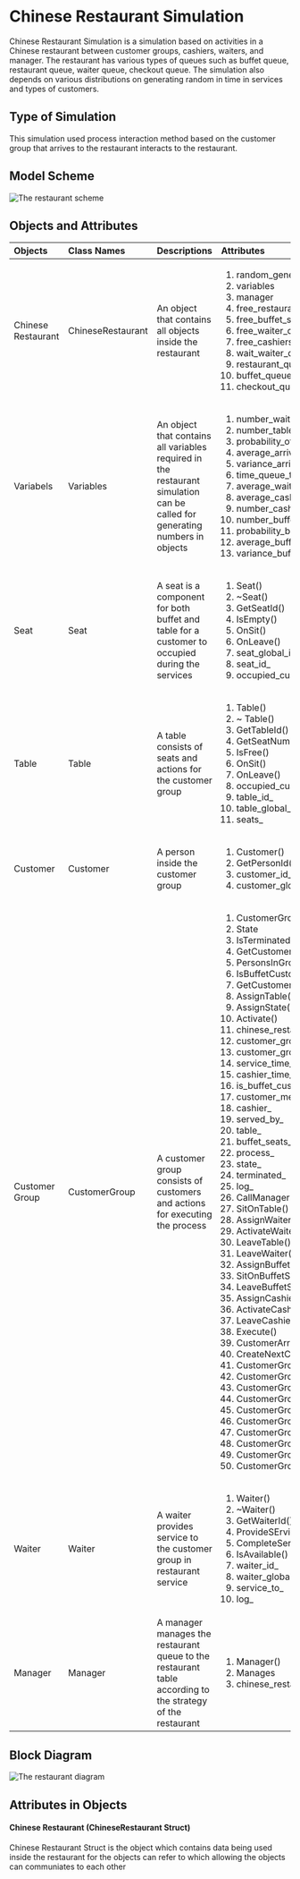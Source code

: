# Chinese Restaurant Simulation
Chinese Restaurant Simulation is a simulation based on activities in a Chinese restaurant between customer groups, cashiers, waiters, and manager. The restaurant has various types of queues such as buffet queue, restaurant queue, waiter queue, checkout queue. The simulation also depends on various distributions on generating random in time in services and types of customers. 
## Type of Simulation
This simulation used process interaction method based on the customer group that arrives to the restaurant interacts to the restaurant.
## Model Scheme
![The restaurant scheme](./img/chinese_restaurant_scheme.png)
## Objects and Attributes
| Objects				| Class Names		| Descriptions	| Attributes |
| :-					| :-				| :-			| :-         |
| Chinese Restaurant    | ChineseRestaurant | An object that contains all objects inside the restaurant |<ol><li>random_generator</li><li>variables</li><li>manager</li><li>free_restaurant_tables</li><li>free_buffet_seats</li><li>free_waiter_queue</li><li>free_cashiers</li><li>wait_waiter_queue</li><li>restaurant_queue</li><li>buffet_queue</li><li>checkout_queue</li>|
| Variabels             | Variables         | An object that contains all variables required in the restaurant simulation can be called for generating numbers in objects |<ol><li>number_waiters</li><li>number_tables</li><li>probability_of_persons_in _group</li><li>average_arrival_interval</li><li>variance_arrival_interval</li><li>time_queue_to_table</li><li>average_waiter_service_time</li><li>average_cashier_service_time</li><li>number_cashiers</li><li>number_buffet_seats</li><li>probability_buffet_customer_group</li><li>average_buffet_time</li><li>variance_buffet_time</li></ol>|
| Seat  | Seat | A seat is a component for both buffet and table for a customer to occupied during the services | <ol><li>Seat()</li><li>~Seat()</li><li>GetSeatId()</li><li>IsEmpty()</li><li>OnSit()</li><li>OnLeave()</li><li>seat_global_id_</li><li>seat_id_</li><li>occupied_customer_</li>|
|Table|Table|A table consists of seats and actions for the customer group|<ol><li>Table()</li><li>~ Table()</li><li>GetTableId()</li><li>GetSeatNumber()</li><li>IsFree()</li><li>OnSit()</li><li>OnLeave()</li><li>occupied_customer_group_</li><li>table_id_</li><li>table_global_id</li><li>seats_</li></ol>|
|Customer|Customer|A person inside the customer group|<ol><li>Customer()</li><li>GetPersonId()</li><li>customer_id_</li><li>customer_global_id</li></ol>|
|Customer Group|CustomerGroup|A customer group consists of customers and actions for executing the process|<ol><li>CustomerGroup()</li><li>State</li><li>IsTerminated()</li><li>GetCustomerGroupId()</li><li>PersonsInGroup()</li><li>IsBuffetCustomer()</li><li>GetCustomerMember()</li><li>AssignTable()</li><li>AssignState()</li><li>Activate()</li><li>chinese_restaurant_</li><li>customer_group_global_id_</li><li>customer_group_id_</li><li>service_time_</li><li>cashier_time_</li><li>is_buffet_customer_</li><li>customer_members_</li><li>cashier_</li><li>served_by_</li><li>table_</li><li>buffet_seats_</li><li>process_</li><li>state_</li><li>terminated_</li><li>log_</li><li>CallManager()</li><li>SitOnTable()</li><li>AssignWaiter()</li><li>ActivateWaiter()</li><li>LeaveTable()</li><li>LeaveWaiter()</li><li>AssignBuffetSeats()</li><li>SitOnBuffetSeats()</li><li>LeaveBuffetSeats()</li><li>AssignCashier()</li><li>ActivateCashier()</li><li>LeaveCashier()</li><li>Execute()</li><li>CustomerArrives()</li><li>CreateNextCustomerGroup()</li><li>CustomerGroupWaitsInRestaurantQueue()</li><li>CustomerGroupWaitsInBuffetQueue()</li><li>CustomerGroupInCheckoutQueue()</li><li>CustomerGroupArrivesToTable()</li><li>CustomerGroupWaitsTheWaiter()  </li><li>CustomerGroupInRestaurantService()</li><li>CustomerGroupInBuffetService()</li><li>CustomerGroupLeaveService()</li><li>CustomerGroupInCashier()</li><li>CustomerGroupComplete()</li></ol>|
|Waiter|Waiter|A waiter provides service to the customer group in restaurant service|<ol><li>Waiter()</li><li>~Waiter()</li><li>GetWaiterId()</li><li>ProvideSErviceTo()</li><li>CompleteService()</li><li>IsAvailable()</li><li>waiter_id_</li><li>waiter_global_id_</li><li>service_to_</li><li>log_</li></ol>|
|Manager|Manager|A manager manages the restaurant queue to the restaurant table according to the strategy of the restaurant|<ol><li>Manager()</li><li>Manages</li><li>chinese_restaurant_</li></ol>|
## Block Diagram
![The restaurant diagram](./img/chinese_restaurant_diagram.png)
## Attributes in Objects
#### Chinese Restaurant (ChineseRestaurant Struct)
Chinese Restaurant Struct is the object which contains data being used inside the restaurant for the objects can refer to which allowing the objects can communiates to each other